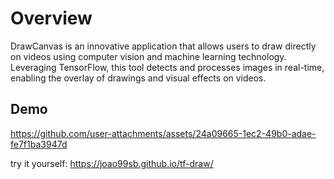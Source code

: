 # Overview
DrawCanvas is an innovative application that allows users to draw directly on videos using computer vision and machine learning technology. Leveraging TensorFlow, this tool detects and processes images in real-time, enabling the overlay of drawings and visual effects on videos.

## Demo




https://github.com/user-attachments/assets/24a09665-1ec2-49b0-adae-fe7f1ba3947d

try it yourself: https://joao99sb.github.io/tf-draw/
